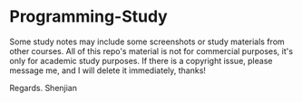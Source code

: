 # Programming-Study
Some study notes may include some screenshots or study materials from other courses.
All of this repo's material is not for commercial purposes, it's only for academic study purposes.
If there is a copyright issue, please message me, and I will delete it immediately, thanks!



Regards.
Shenjian
